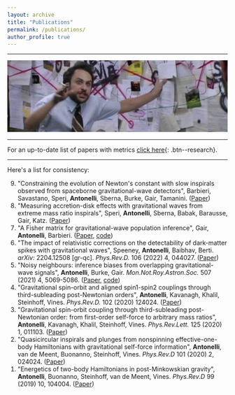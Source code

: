 ```yaml
---
layout: archive
title: "Publications"
permalink: /publications/
author_profile: true
---
```



 -------------
 
![image info](./pictures/meme_explain.png)

 -------------
 
 
For an up-to-date list of papers with metrics [click here](https://inspirehep.net/authors/1755036?ui-citation-summary=true){: .btn--research}.

 -------------
 
Here's a list for consistency:

<ol reversed>
<li> "Constraining the evolution of Newton's constant with slow inspirals observed from spaceborne gravitational-wave detectors", Barbieri, Savastano, Speri, <b>Antonelli</b>, Sberna, Burke, Gair, Tamanini. (<a href="https://arxiv.org/pdf/2207.10674.pdf">Paper</a>)</li>
<li> "Measuring accretion-disk effects with gravitational waves from extreme mass ratio inspirals", Speri, <b>Antonelli</b>, Sberna, Babak, Barausse, Gair, Katz. (<a href="https://arxiv.org/pdf/2207.10086.pdf">Paper</a>)</li>
<li> "A Fisher matrix for gravitational-wave population inference", Gair, <b>Antonelli</b>, Barbieri. (<a href="https://arxiv.org/pdf/2205.07893.pdf">Paper</a>,  <a href="https://github.com/aantonelli94/PopFisher">code</a>)</li>
<li> "The impact of relativistic corrections on the detectability of dark-matter spikes with gravitational waves", Speeney, <b>Antonelli</b>, Baibhav, Berti.  <i>arXiv:</i> 2204.12508 [gr-qc].  <i>Phys.Rev.D.</i> 106 (2022) 4, 044027.  (<a href="https://arxiv.org/pdf/2204.12508.pdf">Paper</a>)</li>
  <li> "Noisy neighbours: inference biases from overlapping gravitational-wave signals", <b>Antonelli</b>, Burke, Gair. <i>Mon.Not.Roy.Astron.Soc.</i> 507 (2021) 4, 5069-5086.  (<a href="https://arxiv.org/pdf/2104.01897.pdf">Paper</a>,  <a href="https://github.com/aantonelli94/GWOP">code</a>)</li>
  <li>"Gravitational spin-orbit and aligned spin1-spin2 couplings through third-subleading post-Newtonian orders", <b>Antonelli</b>, Kavanagh, Khalil, Steinhoff, Vines. <i>Phys.Rev.D.</i> 102 (2020) 124024. (<a href="https://arxiv.org/pdf/2010.02018.pdf">Paper</a>)</li> 
  <li>"Gravitational spin-orbit coupling through third-subleading post-Newtonian order: from first-order self-force to arbitrary mass ratios", <b>Antonelli</b>, Kavanagh, Khalil, Steinhoff, Vines. <i>Phys.Rev.Lett.</i> 125 (2020) 1, 011103. (<a href="https://arxiv.org/pdf/2003.11391.pdf">Paper</a>)</li>
  <li>"Quasicircular inspirals and plunges from nonspinning effective-one-body Hamiltonians with gravitational self-force information", <b>Antonelli</b>, van de Meent, Buonanno, Steinhoff, Vines. <i>Phys.Rev.D</i> 101 (2020) 2, 024024. (<a href="https://arxiv.org/pdf/1907.11597.pdf">Paper</a>)</li>
  <li>"Energetics of two-body Hamiltonians in post-Minkowskian gravity", <b>Antonelli</b>, Buonanno, Steinhoff, van de Meent, Vines. <i>Phys.Rev.D</i> 99 (2019) 10, 104004. (<a href="https://arxiv.org/pdf/1901.07102.pdf">Paper</a>)</li>
</ol>


